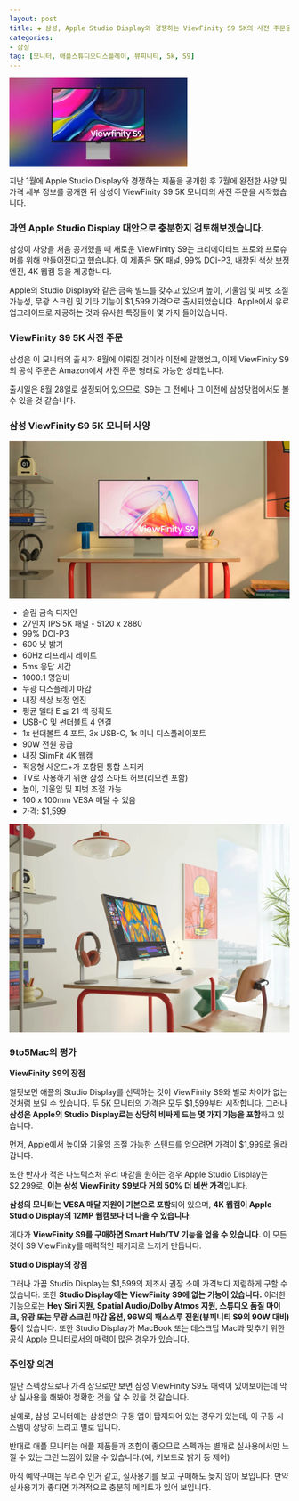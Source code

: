 ```yaml
---
layout: post  
title: ✚ 삼성, Apple Studio Display와 경쟁하는 ViewFinity S9 5K의 사전 주문을 시작
categories:
- 삼성
tag: [모니터, 애플스튜디오디스플레이, 뷰피니티, 5k, S9]
---
```


<div class="markdown-image">
<img src="/assets/article_images/2023-08-22-samsung-viewfinity-s9/1.webp" alt="" align="middle"/></div>

<p class="drop-korean">
지난 1월에 Apple Studio Display와 경쟁하는 제품을 공개한 후 7월에 완전한 사양 및 가격 세부 정보를 공개한 뒤 삼성이 ViewFinity S9 5K 모니터의 사전 주문을 시작했습니다.
</p>

### 과연 Apple Studio Display 대안으로 충분한지 검토해보겠습니다.

삼성이 사양을 처음 공개했을 때 새로운 ViewFinity S9는 크리에이티브 프로와 프로슈머를 위해 만들어졌다고 했습니다. 이 제품은 5K 패널, 99% DCI-P3, 내장된 색상 보정 엔진, 4K 웹캠 등을 제공합니다.

Apple의 Studio Display와 같은 금속 빌드를 갖추고 있으며 높이, 기울임 및 피벗 조절 가능성, 무광 스크린 및 기타 기능이 $1,599 가격으로 출시되었습니다. Apple에서 유료 업그레이드로 제공하는 것과 유사한 특징들이 몇 가지 들어있습니다.

### ViewFinity S9 5K 사전 주문

삼성은 이 모니터의 출시가 8월에 이뤄질 것이라 이전에 말했었고, 이제 ViewFinity S9의 공식 주문은 Amazon에서 사전 주문 형태로 가능한 상태입니다.

출시일은 8월 28일로 설정되어 있으므로, S9는 그 전에나 그 이전에 삼성닷컴에서도 볼 수 있을 것 같습니다.

### 삼성 ViewFinity S9 5K 모니터 사양

<div class="markdown-image">
<img src="/assets/article_images/2023-08-22-samsung-viewfinity-s9/2.webp" alt="" align="middle"/></div>

* 슬림 금속 디자인
* 27인치 IPS 5K 패널 - 5120 x 2880
* 99% DCI-P3
* 600 닛 밝기
* 60Hz 리프레시 레이트
* 5ms 응답 시간
* 1000:1 명암비
* 무광 디스플레이 마감
* 내장 색상 보정 엔진
* 평균 델타 E ≦ 21 색 정확도
* USB-C 및 썬더볼트 4 연결
* 1x 썬더볼트 4 포트, 3x USB-C, 1x 미니 디스플레이포트
* 90W 전원 공급
* 내장 SlimFit 4K 웹캠
* 적응형 사운드+가 포함된 통합 스피커
* TV로 사용하기 위한 삼성 스마트 허브(리모컨 포함)
* 높이, 기울임 및 피벗 조절 가능
* 100 x 100mm VESA 매달 수 있음
* 가격: $1,599

<div class="markdown-image">
<img src="/assets/article_images/2023-08-22-samsung-viewfinity-s9/3.webp" alt="" align="middle"/></div>

### 9to5Mac의 평가

**ViewFinity S9의 장점**

얼핏보면 애플의 Studio Display를 선택하는 것이 ViewFinity S9와 별로 차이가 없는 것처럼 보일 수 있습니다. 두 5K 모니터의 가격은 모두 $1,599부터 시작합니다. 그러나 **삼성은 Apple의 Studio Display로는 상당히 비싸게 드는 몇 가지 기능을 포함**하고 있습니다.

먼저, Apple에서 높이와 기울임 조절 가능한 스탠드를 얻으려면 가격이 $1,999로 올라갑니다.

또한 반사가 적은 나노텍스처 유리 마감을 원하는 경우 Apple Studio Display는 $2,299로, **이는 삼성 ViewFinity S9보다 거의 50% 더 비싼 가격**입니다.

**삼성의 모니터는 VESA 매달 지원이 기본으로 포함**되어 있으며, **4K 웹캠이 Apple Studio Display의 12MP 웹캠보다 더 나을 수 있습니다.**

게다가 **ViewFinity S9를 구매하면 Smart Hub/TV 기능을 얻을 수 있습니다.** 이 모든 것이 S9 ViewFinity를 매력적인 패키지로 느끼게 만듭니다.

**Studio Display의 장점**

그러나 가끔 Studio Display는 $1,599의 제조사 권장 소매 가격보다 저렴하게 구할 수 있습니다. 또한 **Studio Display에는 ViewFinity S9에 없는 기능이 있습니다.** 이러한 기능으로는 **Hey Siri 지원, Spatial Audio/Dolby Atmos 지원, 스튜디오 품질 마이크, 유광 또는 무광 스크린 마감 옵션, 96W의 패스스루 전원(뷰피니티 S9의 90W 대비) 등**이 있습니다. 또한 Studio Display가 MacBook 또는 데스크탑 Mac과 맞추기 위한 공식 Apple 모니터로서의 매력이 많은 경우가 있습니다.

### 주인장 의견
일단 스펙상으로나 가격 상으로만 보면 삼성 ViewFinity S9도 매력이 있어보이는데 막상 실사용을 해봐야 정확한 것을 알 수 있을 것 같습니다.

실예로, 삼성 모니터에는 삼성만의 구동 앱이 탑재되어 있는 경우가 있는데, 이 구동 시스템이 상당히 느리고 별로 입니다. 

반대로 애플 모니터는 애플 제품들과 조합이 좋으므로 스펙과는 별개로 실사용에서만 느낄 수 있는 그런 느낌이 있을 수 있습니다.(예, 키보드로 밝기 등 제어)

아직 예약구매는 무리수 인거 같고, 실사용기를 보고 구매해도 늦지 않아 보입니다. 만약 실사용기가 좋다면 가격적으로 충분히 메리트가 있어 보입니다.